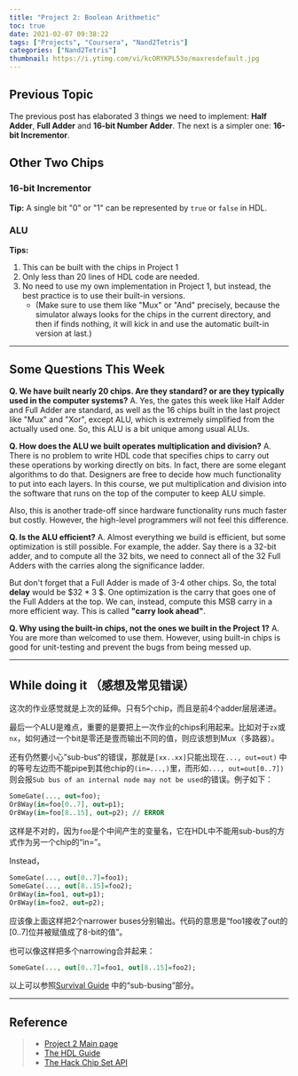 ```yaml
---
title: "Project 2: Boolean Arithmetic"
toc: true
date: 2021-02-07 09:38:22
tags: ["Projects", "Coursera", "Nand2Tetris"]
categories: ["Nand2Tetris"]
thumbnail: https://i.ytimg.com/vi/kcORYKPL53o/maxresdefault.jpg
---
```


## Previous Topic

The previous post has elaborated 3 things we need to implement: **Half Adder**, **Full Adder** and **16-bit Number Adder**. The next is a simpler one: **16-bit Incrementor**.

## Other Two Chips


### 16-bit Incrementor

**Tip:** A single bit "0" or "1" can be represented by `true` or `false` in HDL.


### ALU

**Tips:** 

1. This can be built with the chips in Project 1
2. Only less than 20 lines of HDL code are needed.
3. No need to use my own implementation in Project 1, but instead, the best practice is to use their built-in versions. 
   * (Make sure to use them like "Mux" or "And" precisely, because the simulator always looks for the chips in the current directory, and then if finds nothing, it will kick in and use the automatic built-in version at last.)

---

## Some Questions This Week

**Q. We have built nearly 20 chips. Are they standard? or are they typically used in the computer systems?**
A. Yes, the gates this week like Half Adder and Full Adder are standard, as well as the 16 chips built in the last project like "Mux" and "Xor", except ALU, which is extremely simplified from the actually used one. So, this ALU is a bit unique among usual ALUs.


**Q. How does the ALU we built operates multiplication and division?**
A. There is no problem to write HDL code that specifies chips to carry out these operations by working directly on bits. In fact, there are some elegant algorithms to do that. Designers are free to decide how much functionality to put into each layers. In this course, we put multiplication and division into the software that runs on the top of the computer to keep ALU simple.

Also, this is another trade-off since hardware functionality runs much faster but costly. However, the high-level programmers will not feel this difference.


**Q. Is the ALU efficient?**
A. Almost everything we build is efficient, but some optimization is still possible. For example, the adder. Say there is a 32-bit adder, and to compute all the 32 bits, we need to connect all of the 32 Full Adders with the carries along the significance ladder. 

But don't forget that a Full Adder is made of 3-4 other chips. So, the total **delay** would be $32 * 3 $. One optimization is the carry that goes one of the Full Adders at the top. We can, instead, compute this MSB carry in a more efficient way. This is called **"carry look ahead"**.


**Q. Why using the built-in chips, not the ones we built in the Project 1?**
A. You are more than welcomed to use them. However, using built-in chips is good for unit-testing and prevent the bugs from being messed up.	

---

## While doing it （感想及常见错误）

这次的作业感觉就是上次的延伸。只有5个chip，而且是前4个adder层层递进。

最后一个ALU是难点，重要的是要把上一次作业的chips利用起来。比如对于`zx`或`nx`，如何通过一个bit是零还是壹而输出不同的值，则应该想到Mux（多路器）。

还有仍然要小心”sub-bus“的错误，那就是`[xx..xx]`只能出现在`..., out=out)` 中的等号左边而不能pipe到其他chip的`(in=...,)`里，而形如`..., out=out[0..7])`则会报`Sub bus of an internal node may not be used`的错误。例子如下：

```vhdl
SomeGate(..., out=foo);
Or8Way(in=foo[0..7], out=p1);
Or8Way(in=foo[8..15], out=p2); // ERROR
```

这样是不对的，因为`foo`是个中间产生的变量名，它在HDL中不能用sub-bus的方式作为另一个chip的“in=”。

Instead，

```vhdl
SomeGate(..., out[0..7]=foo1);
SomeGate(..., out[8..15]=foo2);
Or8Way(in=foo1, out=p1);
Or8Way(in=foo2, out=p2);
```

应该像上面这样把2个narrower buses分别输出。代码的意思是“foo1接收了out的[0..7]位并被赋值成了8-bit的值”。

也可以像这样把多个narrowing合并起来：

```vhdl
SomeGate(..., out[0..7]=foo1, out[8..15]=foo2);
```

以上可以参照[Survival Guide](https://www.nand2tetris.org/hdl-survival-guide) 中的“sub-busing”部分。

---




## Reference
> - [Project 2 Main page](https://www.nand2tetris.org/project02)
> - [The HDL Guide](https://drive.google.com/file/d/1dPj4XNby9iuAs-47U9k3xtYy9hJ-ET0T/view)
> - [The Hack Chip Set API](https://drive.google.com/file/d/1IsDnH0t7q_Im491LQ7_5_ajV0CokRbwR/view)
